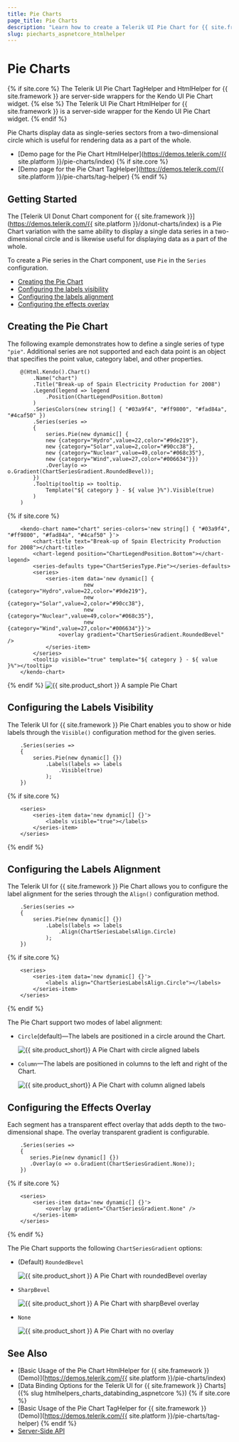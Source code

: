 ```yaml
---
title: Pie Charts
page_title: Pie Charts
description: "Learn how to create a Telerik UI Pie Chart for {{ site.framework }} and specify its point value, category label, and other properties."
slug: piecharts_aspnetcore_htmlhelper
---
```


# Pie Charts

{% if site.core %}
The Telerik UI Pie Chart TagHelper and HtmlHelper for {{ site.framework }} are server-side wrappers for the Kendo UI Pie Chart widget.
{% else %}
The Telerik UI Pie Chart HtmlHelper for {{ site.framework }} is a server-side wrapper for the Kendo UI Pie Chart widget.
{% endif %}

Pie Charts display data as single-series sectors from a two-dimensional circle which is useful for rendering data as a part of the whole.

* [Demo page for the Pie Chart HtmlHelper](https://demos.telerik.com/{{ site.platform }}/pie-charts/index)
{% if site.core %}
* [Demo page for the Pie Chart TagHelper](https://demos.telerik.com/{{ site.platform }}/pie-charts/tag-helper)
{% endif %}

## Getting Started

The [Telerik UI Donut Chart component for {{ site.framework }}](https://demos.telerik.com/{{ site.platform }}/donut-charts/index) is a Pie Chart variation with the same ability to display a single data series in a two-dimensional circle and is likewise useful for displaying data as a part of the whole.

To create a Pie series in the Chart component, use `Pie` in the `Series` configuration.

* [Creating the Pie Chart](#creating-the-pie-chart)
* [Configuring the labels visibility](#configuring-the-labels-visibility)
* [Configuring the labels alignment](#configuring-the-labels-alignment)
* [Configuring the effects overlay](#configuring-the-effects-overlay)

## Creating the Pie Chart

The following example demonstrates how to define a single series of type `"pie"`. Additional series are not supported and each data point is an object that specifies the point value, category label, and other properties.

```HtmlHelper
    @(Html.Kendo().Chart()
        .Name("chart")
        .Title("Break-up of Spain Electricity Production for 2008")
        .Legend(legend => legend
            .Position(ChartLegendPosition.Bottom)
        )
        .SeriesColors(new string[] { "#03a9f4", "#ff9800", "#fad84a", "#4caf50" })
        .Series(series =>
        {
            series.Pie(new dynamic[] {
            new {category="Hydro",value=22,color="#9de219"},
            new {category="Solar",value=2,color="#90cc38"},
            new {category="Nuclear",value=49,color="#068c35"},
            new {category="Wind",value=27,color="#006634"}})
            .Overlay(o => o.Gradient(ChartSeriesGradient.RoundedBevel));
        })
        .Tooltip(tooltip => tooltip.
            Template("${ category } - ${ value }%").Visible(true)
        )
    )
```
{% if site.core %}
```TagHelper
    <kendo-chart name="chart" series-colors='new string[] { "#03a9f4", "#ff9800", "#fad84a", "#4caf50" }'>
        <chart-title text="Break-up of Spain Electricity Production for 2008"></chart-title>
        <chart-legend position="ChartLegendPosition.Bottom"></chart-legend>
        <series-defaults type="ChartSeriesType.Pie"></series-defaults>
        <series>
            <series-item data='new dynamic[] {
                        new {category="Hydro",value=22,color="#9de219"},
                        new {category="Solar",value=2,color="#90cc38"},
                        new {category="Nuclear",value=49,color="#068c35"},
                        new {category="Wind",value=27,color="#006634"}}'>
                <overlay gradient="ChartSeriesGradient.RoundedBevel" />
            </series-item>
        </series>
        <tooltip visible="true" template="${ category } - ${ value }%"></tooltip>
    </kendo-chart>
```
{% endif %}
![{{ site.product_short }} A sample Pie Chart](images/pie-chart-roundedbevel.png)

## Configuring the Labels Visibility

The Telerik UI for {{ site.framework }} Pie Chart enables you to show or hide labels through the `Visible()` configuration method for the given series.

```HtmlHelper
    .Series(series =>
    {
        series.Pie(new dynamic[] {})
    		.Labels(labels => labels
    			.Visible(true)
    		);
    })
```
{% if site.core %}
```TagHelper
    <series>
        <series-item data='new dynamic[] {}'>
            <labels visible="true"></labels>
        </series-item>
    </series>
```
{% endif %}

## Configuring the Labels Alignment

The Telerik UI for {{ site.framework }} Pie Chart allows you to configure the label alignment for the series through the `Align()` configuration method.

```HtmlHelper
    .Series(series =>
    {
        series.Pie(new dynamic[] {})
    		.Labels(labels => labels
    			.Align(ChartSeriesLabelsAlign.Circle)
    		);
    })
```
{% if site.core %}
```TagHelper
    <series>
        <series-item data='new dynamic[] {}'>
            <labels align="ChartSeriesLabelsAlign.Circle"></labels>
        </series-item>
    </series>
```
{% endif %}

The Pie Chart support two modes of label alignment:

* `Circle`(default)&mdash;The labels are positioned in a circle around the Chart.
        
    ![{{ site.product_short}} A Pie Chart with circle aligned labels](images/pie-chart-labels-circle.png)
* `Column`&mdash;The labels are positioned in columns to the left and right of the Chart.
        
    ![{{ site.product_short}} A Pie Chart with column aligned labels](images/pie-chart-labels-column.png)

## Configuring the Effects Overlay

Each segment has a transparent effect overlay that adds depth to the two-dimensional shape. The overlay transparent gradient is configurable.

```HtmlHelper
    .Series(series =>
    {
       series.Pie(new dynamic[] {})
       .Overlay(o => o.Gradient(ChartSeriesGradient.None));
    })
```
{% if site.core %}
```TagHelper
    <series>
        <series-item data='new dynamic[] {}'>
            <overlay gradient="ChartSeriesGradient.None" />
        </series-item>
    </series>
```
{% endif %}

The Pie Chart supports the following `ChartSeriesGradient` options:

* (Default) `RoundedBevel`

    ![{{ site.product_short }} A Pie Chart with roundedBevel overlay](images/pie-chart-roundedbevel.png)

* `SharpBevel`

    ![{{ site.product_short }} A Pie Chart with sharpBevel overlay](images/chart-pie-overlay-sharpbevel.png)

* `None`

    ![{{ site.product_short }} A Pie Chart with no overlay](images/chart-pie-overlay-none.png)

## See Also

* [Basic Usage of the Pie Chart HtmlHelper for {{ site.framework }} (Demo)](https://demos.telerik.com/{{ site.platform }}/pie-charts/index)
* [Data Binding Options for the Telerik UI for {{ site.framework }} Charts]({% slug htmlhelpers_charts_databinding_aspnetcore %})
{% if site.core %}
* [Basic Usage of the Pie Chart TagHelper for {{ site.framework }} (Demo)](https://demos.telerik.com/{{ site.platform }}/pie-charts/tag-helper)
{% endif %}
* [Server-Side API](/api/chart)
